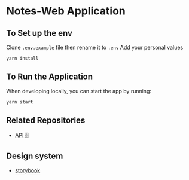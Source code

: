 # Notes-Web Application

## To Set up the env

Clone `.env.example` file then rename it to `.env`
Add your personal values

```
yarn install
```

## To Run the Application

When developing locally, you can start the app by running:

```
yarn start
```

## Related Repositories

- [API 🗄️ ](https://github.com/vlad-serdyuk/notes-api)

## Design system

- [storybook](https://storybook.grommet.io/?path=/story/controls-tabs--states)

